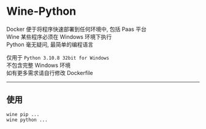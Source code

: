 # Wine-Python

Docker 便于将程序快速部署到任何环境中, 包括 Paas 平台  
Wine 某些程序必须在 Windows 环境下执行  
Python 毫无疑问, 最简单的编程语言  

仅用于 `Python 3.10.8 32bit for Windows`  
不包含完整 Windows 环境  
如有更多需求请自行修改 Dockerfile

---


## 使用

```
wine pip ...
wine python ...
```

